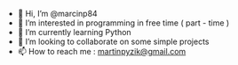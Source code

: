 - 👋 Hi, I’m @marcinp84
- 👀 I’m interested in programming in free time ( part - time ) 
- 🌱 I’m currently learning Python
- 💞️ I’m looking to collaborate on some simple projects
- 📫 How to reach me : martinpyzik@gmail.com

<!---
marcinp84/marcinp84 is a ✨ special ✨ repository because its `README.md` (this file) appears on your GitHub profile.
You can click the Preview link to take a look at your changes.
--->

